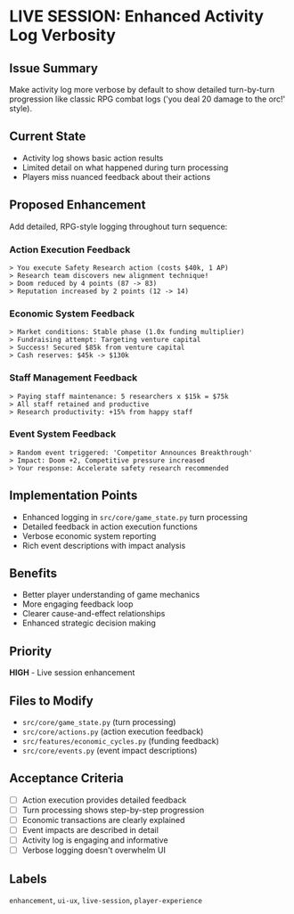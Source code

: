 # LIVE SESSION: Enhanced Activity Log Verbosity

## Issue Summary
Make activity log more verbose by default to show detailed turn-by-turn progression like classic RPG combat logs ('you deal 20 damage to the orc!' style).

## Current State
- Activity log shows basic action results
- Limited detail on what happened during turn processing
- Players miss nuanced feedback about their actions

## Proposed Enhancement
Add detailed, RPG-style logging throughout turn sequence:

### Action Execution Feedback
```
> You execute Safety Research action (costs $40k, 1 AP)
> Research team discovers new alignment technique! 
> Doom reduced by 4 points (87 -> 83)
> Reputation increased by 2 points (12 -> 14)
```

### Economic System Feedback  
```
> Market conditions: Stable phase (1.0x funding multiplier)
> Fundraising attempt: Targeting venture capital
> Success! Secured $85k from venture capital
> Cash reserves: $45k -> $130k
```

### Staff Management Feedback
```
> Paying staff maintenance: 5 researchers x $15k = $75k
> All staff retained and productive
> Research productivity: +15% from happy staff
```

### Event System Feedback
```
> Random event triggered: 'Competitor Announces Breakthrough' 
> Impact: Doom +2, Competitive pressure increased
> Your response: Accelerate safety research recommended
```

## Implementation Points
- Enhanced logging in `src/core/game_state.py` turn processing
- Detailed feedback in action execution functions
- Verbose economic system reporting
- Rich event descriptions with impact analysis

## Benefits
- Better player understanding of game mechanics
- More engaging feedback loop
- Clearer cause-and-effect relationships
- Enhanced strategic decision making

## Priority
**HIGH** - Live session enhancement

## Files to Modify
- `src/core/game_state.py` (turn processing)
- `src/core/actions.py` (action execution feedback)
- `src/features/economic_cycles.py` (funding feedback)
- `src/core/events.py` (event impact descriptions)

## Acceptance Criteria
- [ ] Action execution provides detailed feedback
- [ ] Turn processing shows step-by-step progression
- [ ] Economic transactions are clearly explained
- [ ] Event impacts are described in detail
- [ ] Activity log is engaging and informative
- [ ] Verbose logging doesn't overwhelm UI

## Labels
`enhancement`, `ui-ux`, `live-session`, `player-experience`
